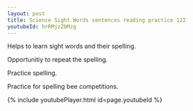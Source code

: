 ```yaml
---
layout: post
title: Science Sight Words sentences reading practice 122
youtubeId: hrRMjzZbMzg
---
```

 
 
Helps to learn sight words and their spelling.

Opportunitiy to repeat the spelling. 

Practice spelling. 
 
Practice for spelling bee competitions. 
 
{% include youtubePlayer.html id=page.youtubeId %}
 
 
